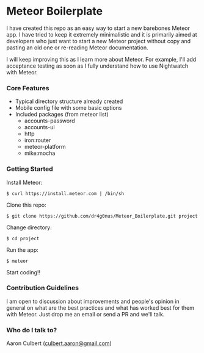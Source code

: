 # Meteor Boilerplate #

I have created this repo as an easy way to start a new barebones Meteor app. I have tried to keep it extremely minimalistic and it is primarily aimed at developers who just want to start a new Meteor project without copy and pasting an old one or re-reading Meteor documentation.

I will keep improving this as I learn more about Meteor. For example, I'll add acceptance testing as soon as I fully understand how to use Nightwatch with Meteor.

### Core Features ###

* Typical directory structure already created
* Mobile config file with some basic options
* Included packages (from meteor list)
    * accounts-password
    * accounts-ui
    * http
    * iron:router
    * meteor-platform
    * mike:mocha

### Getting Started ###

Install Meteor:

```
$ curl https://install.meteor.com | /bin/sh

```

Clone this repo:

```
$ git clone https://github.com/dr4g0nus/Meteor_Boilerplate.git project
```

Change directory:

```
$ cd project
```

Run the app:

```
$ meteor
```

Start coding!!

### Contribution Guidelines ###

I am open to discussion about improvements and people's opinion in general on what are the best practices and what has worked best for them with Meteor. Just drop me an email or send a PR and we'll talk.

### Who do I talk to? ###

Aaron Culbert (culbert.aaron@gmail.com)